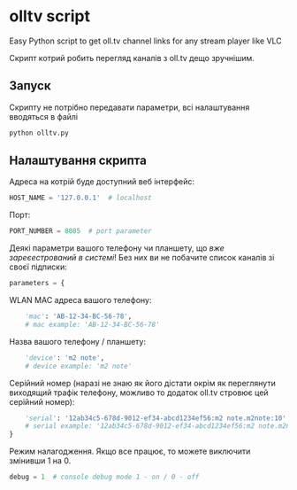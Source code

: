 # olltv script
Easy Python script to get oll.tv channel links for any stream player like VLC

Скрипт котрий робить перегляд каналів з oll.tv дещо зручнішим.

## Запуск
Скрипту не потрібно передавати параметри, всі налаштування вводяться в файлі
```bash
python olltv.py
```

## Налаштування скрипта
Адреса на котрій буде доступний веб інтерфейс:
```python
HOST_NAME = '127.0.0.1'  # localhost
```
Порт:
```python
PORT_NUMBER = 8085  # port parameter
```

Деякі параметри вашого телефону чи планшету, що *вже зареєестрований в системі*! Без них ви не побачите список каналів зі своєї підписки:
```python
parameters = {
```
WLAN MAC адреса вашого телефону:
```python
    'mac': 'AB-12-34-BC-56-78',
    # mac example: 'AB-12-34-BC-56-78'
```
Назва вашого телефону / планшету:
```python
    'device': 'm2 note',
    # device example: 'm2 note'
```
Серійний номер (наразі не знаю як його дістати окрім як переглянути виходящий трафік телефону, можливо то додаток oll.tv стровює цей серійний номер):
```python
    'serial': '12ab34c5-678d-9012-ef34-abcd1234ef56:m2 note.m2note:10'
    # serial example: '12ab34c5-678d-9012-ef34-abcd1234ef56:m2 note.m2note:10'
}
```

Режим налагодження. Якщо все працює, то можете виключити змінивши 1 на 0.

```python
debug = 1  # console debug mode 1 - on / 0 - off
```

